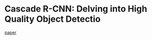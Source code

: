 # Cascade R-CNN: Delving into High Quality Object Detectio
[paper](https://arxiv.org/pdf/1712.00726.pdf)
